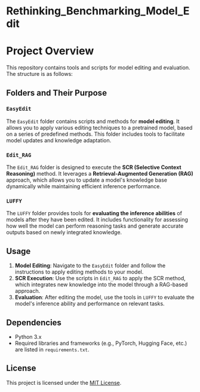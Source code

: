 # Rethinking_Benchmarking_Model_Edit

# Project Overview

This repository contains tools and scripts for model editing and evaluation. The structure is as follows:

## Folders and Their Purpose

### `EasyEdit`
The `EasyEdit` folder contains scripts and methods for **model editing**. It allows you to apply various editing techniques to a pretrained model, based on a series of predefined methods. This folder includes tools to facilitate model updates and knowledge adaptation.

### `Edit_RAG`
The `Edit_RAG` folder is designed to execute the **SCR (Selective Context Reasoning)** method. It leverages a **Retrieval-Augmented Generation (RAG)** approach, which allows you to update a model's knowledge base dynamically while maintaining efficient inference performance.

### `LUFFY`
The `LUFFY` folder provides tools for **evaluating the inference abilities** of models after they have been edited. It includes functionality for assessing how well the model can perform reasoning tasks and generate accurate outputs based on newly integrated knowledge.

## Usage

1. **Model Editing**: Navigate to the `EasyEdit` folder and follow the instructions to apply editing methods to your model.
2. **SCR Execution**: Use the scripts in `Edit_RAG` to apply the SCR method, which integrates new knowledge into the model through a RAG-based approach.
3. **Evaluation**: After editing the model, use the tools in `LUFFY` to evaluate the model's inference ability and performance on relevant tasks.

## Dependencies

- Python 3.x
- Required libraries and frameworks (e.g., PyTorch, Hugging Face, etc.) are listed in `requirements.txt`.

## License

This project is licensed under the [MIT License](LICENSE).
